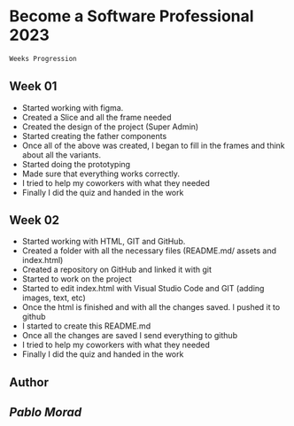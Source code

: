 # Become a Software Professional 2023
```bash
Weeks Progression
```

## Week 01
- Started working with figma.
- Created a Slice and all the frame needed
- Created the design of the project (Super Admin)
- Started creating the father components
- Once all of the above was created, I began to fill in the frames and think about all the variants.
- Started doing the prototyping
- Made sure that everything works correctly.
- I tried to help my coworkers with what they needed
- Finally I did the quiz and handed in the work


## Week 02
- Started working with HTML, GIT and GitHub.
- Created a folder with all the necessary files (README.md/ assets and index.html)
- Created a repository on GitHub and linked it with git
- Started to work on the project 
- Started to edit index.html with Visual Studio Code and GIT (adding images, text, etc)
- Once the html is finished and with all the changes saved. I pushed it to github
- I started to create this README.md
- Once all the changes are saved I send everything to github
- I tried to help my coworkers with what they needed
- Finally I did the quiz and handed in the work
  

## Author
## _Pablo Morad_
